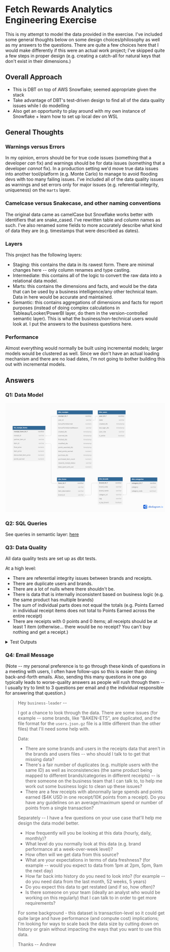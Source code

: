 # Fetch Rewards Analytics Engineering Exercise

This is my attempt to model the data provided in the exercise. 
I've included some general thoughts below on some design choices/philosophy as well as my answers to the questions.
There are quite a few choices here that I would make differently if this were an actual work project; I've skipped quite a few steps in proper design (e.g. creating a catch-all for natural keys that don't exist in their dimensions.)

## Overall Approach
- This is DBT on top of AWS Snowflake; seemed appropriate given the stack
- Take advantage of DBT's test-driven design to find all of the data quality issues while I do modelling
- Also get an opportunity to play around with my own instance of Snowflake + learn how to set up local dev on WSL

## General Thoughts

### Warnings versus Errors
In my opinion, errors should be for true code issues (something that a developer _can_ fix) and warnings should be for data issues (something that a developer _cannot_ fix). 
In a production setting we'd move true data issues into another tool/platform (e.g. Monte Carlo) to manage to avoid flooding devs with too many failing issues.
I've included all of the data quality issues as warnings and set errors only for major issues (e.g. referential integrity, uniqueness) on the `marts` layer.

### Camelcase versus Snakecase, and other naming conventions
The original data came as camelCase but Snowflake works better with identifiers that are snake_cased. I've rewritten table and column names as such. 
I've also renamed some fields to more accurately describe what kind of data they are (e.g. timestamps that were described as dates).

### Layers
This project has the following layers:
- Staging: this contains the data in its rawest form. There are minimal changes here -- only column renames and type casting.
- Intermediate: this contains all of the logic to convert the raw data into a relational data model. 
- Marts: this contains the dimensions and facts, and would be the data that can be used by a business intelligence/any other technical team. Data in here would be accurate and maintained.
- Semantic: this contains aggregations of dimensions and facts for report purposes (instead of doing complex calculations in Tableau/Looker/PowerBI layer, do them in the version-controlled semantic layer). This is what the business/non-technical users would look at. I put the answers to the business questions here. 

### Performance
Almost everything would normally be built using incremental models; larger models would be clustered as well. Since we don't have an actual loading mechanism and there are no load dates, I'm not going to bother building this out with incremental models. 

## Answers

### Q1: Data Model
![Fetch Data Model](fetch.png)

### Q2: SQL Queries
See queries in semantic layer: [here](models/semantic/)

### Q3: Data Quality
All data quality tests are set up as dbt tests. 

At a high level:
- There are referential integrity issues between brands and receipts. 
- There are duplicate users and brands.
- There are a lot of nulls where there shouldn't be.
- There is data that is internally inconsistent based on business logic (e.g. the same product has multiple brands)
- The sum of individual parts does not equal the totals (e.g. Points Earned in individual receipt items does not total to Points Earned across the entire receipt)
- There are receipts with 0 points and 0 items; all receipts should be at least 1 item (otherwise... there would be no receipt? You can't buy nothing and get a receipt.) 

<details>
  <summary>Test Outputs</summary>

    (fetch) alui@DESKTOP-T9IJE3M:~/github/fetch$ dbt test
    23:02:01  Running with dbt=1.7.11
    23:02:01  Registered adapter: snowflake=1.7.3
    23:02:02  Found 16 models, 60 tests, 0 sources, 0 exposures, 0 metrics, 552 macros, 0 groups, 0 semantic models
    23:02:02  
    23:02:02  Concurrency: 4 threads (target='dev')
    23:02:02  
    23:02:02  1 of 60 START test accepted_values_stg_receipts_rewards_receipt_status__FINISHED__PENDING__FLAGGED__REJECTED__SUBMITTED  [RUN]
    23:02:02  2 of 60 START test accepted_values_stg_users_state__WI__NH__AL__SC__IL__OH__KY__CO__NY  [RUN]
    23:02:02  3 of 60 START test accepted_values_stg_users_user_role__CONSUMER ............... [RUN]
    23:02:02  4 of 60 START test dbt_utils_expression_is_true_stg_receipts_array_size_rewards_receipt_item_array_purchased_item_count  [RUN]
    23:02:03  4 of 60 WARN 164 dbt_utils_expression_is_true_stg_receipts_array_size_rewards_receipt_item_array_purchased_item_count  [WARN 164 in 0.60s]
    23:02:03  3 of 60 WARN 2 accepted_values_stg_users_user_role__CONSUMER ................... [WARN 2 in 0.60s]
    23:02:03  5 of 60 START test dbt_utils_expression_is_true_stg_receipts_created_timestamp_finished_timestamp  [RUN]
    23:02:03  2 of 60 PASS accepted_values_stg_users_state__WI__NH__AL__SC__IL__OH__KY__CO__NY  [PASS in 0.61s]
    23:02:03  1 of 60 PASS accepted_values_stg_receipts_rewards_receipt_status__FINISHED__PENDING__FLAGGED__REJECTED__SUBMITTED  [PASS in 0.62s]
    23:02:03  6 of 60 START test dbt_utils_expression_is_true_stg_receipts_created_timestamp_modified_timestamp  [RUN]
    23:02:03  7 of 60 START test dbt_utils_expression_is_true_stg_receipts_created_timestamp_scanned_timestamp  [RUN]
    23:02:03  8 of 60 START test dbt_utils_expression_is_true_stg_receipts_finished_timestamp_points_awarded_timestamp  [RUN]
    23:02:04  7 of 60 PASS dbt_utils_expression_is_true_stg_receipts_created_timestamp_scanned_timestamp  [PASS in 0.52s]
    23:02:04  9 of 60 START test dbt_utils_expression_is_true_stg_receipts_purchased_timestamp_created_timestamp  [RUN]
    23:02:04  6 of 60 PASS dbt_utils_expression_is_true_stg_receipts_created_timestamp_modified_timestamp  [PASS in 0.53s]
    23:02:04  8 of 60 WARN 52 dbt_utils_expression_is_true_stg_receipts_finished_timestamp_points_awarded_timestamp  [WARN 52 in 0.53s]
    23:02:04  5 of 60 PASS dbt_utils_expression_is_true_stg_receipts_created_timestamp_finished_timestamp  [PASS in 0.56s]
    23:02:04  10 of 60 START test dbt_utils_expression_is_true_stg_users_created_timestamp_last_login_timestamp  [RUN]
    23:02:04  11 of 60 START test dbt_utils_unique_combination_of_columns_fct_receipt_items_receipt_id__partner_item_id  [RUN]
    23:02:04  12 of 60 START test dbt_utils_unique_combination_of_columns_int_receipt_items_receipt_id__partner_item_id  [RUN]
    23:02:04  9 of 60 WARN 13 dbt_utils_expression_is_true_stg_receipts_purchased_timestamp_created_timestamp  [WARN 13 in 0.56s]
    23:02:04  13 of 60 START test hierarchy_stg_brands_category_code__category_name .......... [RUN]
    23:02:04  12 of 60 PASS dbt_utils_unique_combination_of_columns_int_receipt_items_receipt_id__partner_item_id  [PASS in 0.55s]
    23:02:04  14 of 60 START test is_positive_stg_receipts_points_earned ..................... [RUN]
    23:02:04  10 of 60 PASS dbt_utils_expression_is_true_stg_users_created_timestamp_last_login_timestamp  [PASS in 0.74s]
    23:02:04  15 of 60 START test is_positive_stg_receipts_purchased_item_count .............. [RUN]
    23:02:04  11 of 60 PASS dbt_utils_unique_combination_of_columns_fct_receipt_items_receipt_id__partner_item_id  [PASS in 0.83s]
    23:02:04  16 of 60 START test is_positive_stg_receipts_rewards_receipt_item_array ........ [RUN]
    23:02:05  13 of 60 WARN 1 hierarchy_stg_brands_category_code__category_name .............. [WARN 1 in 0.48s]
    23:02:05  17 of 60 START test is_positive_stg_receipts_total_spent_amt_usd ............... [RUN]
    23:02:05  16 of 60 PASS is_positive_stg_receipts_rewards_receipt_item_array .............. [PASS in 0.45s]
    23:02:05  18 of 60 START test not_null_dim_brands_brand_id ............................... [RUN]
    23:02:05  14 of 60 WARN 4 is_positive_stg_receipts_points_earned ......................... [WARN 4 in 0.75s]
    23:02:05  19 of 60 START test not_null_dim_receipts_receipt_id ........................... [RUN]
    23:02:05  15 of 60 WARN 15 is_positive_stg_receipts_purchased_item_count ................. [WARN 15 in 0.68s]
    23:02:05  17 of 60 WARN 15 is_positive_stg_receipts_total_spent_amt_usd .................. [WARN 15 in 0.40s]
    23:02:05  20 of 60 START test not_null_dim_users_user_id ................................. [RUN]
    23:02:05  21 of 60 START test not_null_fct_receipt_items_receipt_id ...................... [RUN]
    23:02:05  18 of 60 PASS not_null_dim_brands_brand_id ..................................... [PASS in 0.41s]
    23:02:05  22 of 60 START test not_null_int_brands_brand_id ............................... [RUN]
    23:02:05  19 of 60 PASS not_null_dim_receipts_receipt_id ................................. [PASS in 0.46s]
    23:02:05  23 of 60 START test not_null_int_receipt_items_receipt_id ...................... [RUN]
    23:02:06  20 of 60 PASS not_null_dim_users_user_id ....................................... [PASS in 0.45s]
    23:02:06  24 of 60 START test not_null_int_receipts_receipt_id ........................... [RUN]
    23:02:06  21 of 60 PASS not_null_fct_receipt_items_receipt_id ............................ [PASS in 0.49s]
    23:02:06  25 of 60 START test not_null_int_users_user_id ................................. [RUN]
    23:02:06  22 of 60 PASS not_null_int_brands_brand_id ..................................... [PASS in 0.41s]
    23:02:06  26 of 60 START test not_null_stg_brands_brand_code ............................. [RUN]
    23:02:06  23 of 60 PASS not_null_int_receipt_items_receipt_id ............................ [PASS in 0.42s]
    23:02:06  27 of 60 START test not_null_stg_brands_brand_id ............................... [RUN]
    23:02:06  24 of 60 PASS not_null_int_receipts_receipt_id ................................. [PASS in 0.40s]
    23:02:06  28 of 60 START test not_null_stg_brands_brand_name ............................. [RUN]
    23:02:06  25 of 60 PASS not_null_int_users_user_id ....................................... [PASS in 0.39s]
    23:02:06  29 of 60 START test not_null_stg_brands_cpg_id ................................. [RUN]
    23:02:06  27 of 60 PASS not_null_stg_brands_brand_id ..................................... [PASS in 0.41s]
    23:02:06  30 of 60 START test not_null_stg_brands_is_top_brand ........................... [RUN]
    23:02:06  29 of 60 PASS not_null_stg_brands_cpg_id ....................................... [PASS in 0.38s]
    23:02:06  31 of 60 START test not_null_stg_receipts_bonus_points_earned .................. [RUN]
    23:02:06  26 of 60 WARN 234 not_null_stg_brands_brand_code ............................... [WARN 234 in 0.68s]
    23:02:06  32 of 60 START test not_null_stg_receipts_created_timestamp .................... [RUN]
    23:02:06  28 of 60 PASS not_null_stg_brands_brand_name ................................... [PASS in 0.55s]
    23:02:06  33 of 60 START test not_null_stg_receipts_finished_timestamp ................... [RUN]
    23:02:07  30 of 60 WARN 612 not_null_stg_brands_is_top_brand ............................. [WARN 612 in 0.43s]
    23:02:07  34 of 60 START test not_null_stg_receipts_modified_timestamp ................... [RUN]
    23:02:07  31 of 60 WARN 575 not_null_stg_receipts_bonus_points_earned .................... [WARN 575 in 0.42s]
    23:02:07  35 of 60 START test not_null_stg_receipts_points_earned ........................ [RUN]
    23:02:07  32 of 60 PASS not_null_stg_receipts_created_timestamp .......................... [PASS in 0.41s]
    23:02:07  36 of 60 START test not_null_stg_receipts_purchased_item_count ................. [RUN]
    23:02:07  33 of 60 WARN 551 not_null_stg_receipts_finished_timestamp ..................... [WARN 551 in 0.57s]
    23:02:07  37 of 60 START test not_null_stg_receipts_purchased_timestamp .................. [RUN]
    23:02:07  34 of 60 PASS not_null_stg_receipts_modified_timestamp ......................... [PASS in 0.48s]
    23:02:07  38 of 60 START test not_null_stg_receipts_receipt_id ........................... [RUN]
    23:02:07  35 of 60 WARN 510 not_null_stg_receipts_points_earned .......................... [WARN 510 in 0.43s]
    23:02:07  39 of 60 START test not_null_stg_receipts_rewards_receipt_item_array ........... [RUN]
    23:02:07  36 of 60 WARN 484 not_null_stg_receipts_purchased_item_count ................... [WARN 484 in 0.44s]
    23:02:07  40 of 60 START test not_null_stg_receipts_scanned_timestamp .................... [RUN]
    23:02:07  37 of 60 WARN 448 not_null_stg_receipts_purchased_timestamp .................... [WARN 448 in 0.39s]
    23:02:07  41 of 60 START test not_null_stg_receipts_total_spent_amt_usd .................. [RUN]
    23:02:08  38 of 60 PASS not_null_stg_receipts_receipt_id ................................. [PASS in 0.45s]
    23:02:08  39 of 60 WARN 440 not_null_stg_receipts_rewards_receipt_item_array ............. [WARN 440 in 0.42s]
    23:02:08  42 of 60 START test not_null_stg_users_user_id ................................. [RUN]
    23:02:08  43 of 60 START test relationships_dim_receipts_user_id__user_id__ref_dim_users_  [RUN]
    23:02:08  40 of 60 PASS not_null_stg_receipts_scanned_timestamp .......................... [PASS in 0.43s]
    23:02:08  44 of 60 START test relationships_fct_receipt_items_brand_code__brand_code__ref_dim_brands_  [RUN]
    23:02:08  41 of 60 WARN 435 not_null_stg_receipts_total_spent_amt_usd .................... [WARN 435 in 0.43s]
    23:02:08  45 of 60 START test relationships_fct_receipt_items_receipt_id__receipt_id__ref_dim_receipts_  [RUN]
    23:02:08  43 of 60 PASS relationships_dim_receipts_user_id__user_id__ref_dim_users_ ...... [PASS in 0.57s]
    23:02:08  46 of 60 START test relationships_int_receipt_items_brand_code__brand_code__ref_int_brands_  [RUN]
    23:02:08  45 of 60 PASS relationships_fct_receipt_items_receipt_id__receipt_id__ref_dim_receipts_  [PASS in 0.45s]
    23:02:08  47 of 60 START test relationships_stg_receipts_user_id__user_id__ref_stg_users_  [RUN]
    23:02:08  42 of 60 PASS not_null_stg_users_user_id ....................................... [PASS in 0.77s]
    23:02:08  48 of 60 START test test_equality_points_earned ................................ [RUN]
    23:02:08  44 of 60 WARN 1971 relationships_fct_receipt_items_brand_code__brand_code__ref_dim_brands_  [WARN 1971 in 0.72s]
    23:02:08  49 of 60 START test unique_dim_brands_brand_id ................................. [RUN]
    23:02:09  46 of 60 WARN 1971 relationships_int_receipt_items_brand_code__brand_code__ref_int_brands_  [WARN 1971 in 0.46s]
    23:02:09  50 of 60 START test unique_dim_items_barcode ................................... [RUN]
    23:02:09  49 of 60 PASS unique_dim_brands_brand_id ....................................... [PASS in 0.42s]
    23:02:09  51 of 60 START test unique_dim_receipts_receipt_id ............................. [RUN]
    23:02:09  50 of 60 PASS unique_dim_items_barcode ......................................... [PASS in 0.40s]
    23:02:09  52 of 60 START test unique_dim_users_user_id ................................... [RUN]
    23:02:09  47 of 60 WARN 148 relationships_stg_receipts_user_id__user_id__ref_stg_users_ .. [WARN 148 in 0.94s]
    23:02:09  53 of 60 START test unique_int_brands_brand_id ................................. [RUN]
    23:02:09  51 of 60 PASS unique_dim_receipts_receipt_id ................................... [PASS in 0.50s]
    23:02:09  54 of 60 START test unique_int_items_barcode ................................... [RUN]
    23:02:09  48 of 60 WARN 161 test_equality_points_earned .................................. [WARN 161 in 1.10s]
    23:02:10  55 of 60 START test unique_int_receipts_receipt_id ............................. [RUN]
    23:02:10  52 of 60 PASS unique_dim_users_user_id ......................................... [PASS in 0.45s]
    23:02:10  56 of 60 START test unique_stg_brands_brand_code ............................... [RUN]
    23:02:10  53 of 60 PASS unique_int_brands_brand_id ....................................... [PASS in 0.48s]
    23:02:10  57 of 60 START test unique_stg_brands_brand_id ................................. [RUN]
    23:02:10  54 of 60 PASS unique_int_items_barcode ......................................... [PASS in 0.48s]
    23:02:10  58 of 60 START test unique_stg_brands_brand_name ............................... [RUN]
    23:02:10  56 of 60 WARN 3 unique_stg_brands_brand_code ................................... [WARN 3 in 0.48s]
    23:02:10  59 of 60 START test unique_stg_receipts_receipt_id ............................. [RUN]
    23:02:10  55 of 60 PASS unique_int_receipts_receipt_id ................................... [PASS in 0.53s]
    23:02:10  60 of 60 START test unique_stg_users_user_id ................................... [RUN]
    23:02:10  57 of 60 PASS unique_stg_brands_brand_id ....................................... [PASS in 0.52s]
    23:02:10  58 of 60 WARN 11 unique_stg_brands_brand_name .................................. [WARN 11 in 0.48s]
    23:02:10  59 of 60 PASS unique_stg_receipts_receipt_id ................................... [PASS in 0.43s]
    23:02:11  60 of 60 WARN 70 unique_stg_users_user_id ...................................... [WARN 70 in 0.72s]
    23:02:11  
    23:02:11  Finished running 60 tests in 0 hours 0 minutes and 9.08 seconds (9.08s).
    23:02:11  
    23:02:11  Completed with 24 warnings:
    23:02:11  
    23:02:11  Warning in test dbt_utils_expression_is_true_stg_receipts_array_size_rewards_receipt_item_array_purchased_item_count (models/staging/stg_receipts.yml)
    23:02:11  Got 164 results, configured to warn if != 0
    23:02:11  
    23:02:11    compiled Code at target/compiled/fetch/models/staging/stg_receipts.yml/dbt_utils_expression_is_true_s_8f972d7e6d95bb9b1a3f284c906343c6.sql
    23:02:11  
    23:02:11  Warning in test accepted_values_stg_users_user_role__CONSUMER (models/staging/stg_users.yml)
    23:02:11  Got 2 results, configured to warn if != 0
    23:02:11  
    23:02:11    compiled Code at target/compiled/fetch/models/staging/stg_users.yml/accepted_values_stg_users_user_role__CONSUMER.sql
    23:02:11  
    23:02:11  Warning in test dbt_utils_expression_is_true_stg_receipts_finished_timestamp_points_awarded_timestamp (models/staging/stg_receipts.yml)
    23:02:11  Got 52 results, configured to warn if != 0
    23:02:11  
    23:02:11    compiled Code at target/compiled/fetch/models/staging/stg_receipts.yml/dbt_utils_expression_is_true_s_cfee73900ce33cb5adbcc57eca037f22.sql
    23:02:11  
    23:02:11  Warning in test dbt_utils_expression_is_true_stg_receipts_purchased_timestamp_created_timestamp (models/staging/stg_receipts.yml)
    23:02:11  Got 13 results, configured to warn if != 0
    23:02:11  
    23:02:11    compiled Code at target/compiled/fetch/models/staging/stg_receipts.yml/dbt_utils_expression_is_true_s_0a93745d4d123aea254d4dc69446a3e4.sql
    23:02:11  
    23:02:11  Warning in test hierarchy_stg_brands_category_code__category_name (models/staging/stg_brands.yml)
    23:02:11  Got 1 result, configured to warn if != 0
    23:02:11  
    23:02:11    compiled Code at target/compiled/fetch/models/staging/stg_brands.yml/hierarchy_stg_brands_category_code__category_name.sql
    23:02:11  
    23:02:11  Warning in test is_positive_stg_receipts_points_earned (models/staging/stg_receipts.yml)
    23:02:11  Got 4 results, configured to warn if != 0
    23:02:11  
    23:02:11    compiled Code at target/compiled/fetch/models/staging/stg_receipts.yml/is_positive_stg_receipts_points_earned.sql
    23:02:11  
    23:02:11  Warning in test is_positive_stg_receipts_purchased_item_count (models/staging/stg_receipts.yml)
    23:02:11  Got 15 results, configured to warn if != 0
    23:02:11  
    23:02:11    compiled Code at target/compiled/fetch/models/staging/stg_receipts.yml/is_positive_stg_receipts_purchased_item_count.sql
    23:02:11  
    23:02:11  Warning in test is_positive_stg_receipts_total_spent_amt_usd (models/staging/stg_receipts.yml)
    23:02:11  Got 15 results, configured to warn if != 0
    23:02:11  
    23:02:11    compiled Code at target/compiled/fetch/models/staging/stg_receipts.yml/is_positive_stg_receipts_total_spent_amt_usd.sql
    23:02:11  
    23:02:11  Warning in test not_null_stg_brands_brand_code (models/staging/stg_brands.yml)
    23:02:11  Got 234 results, configured to warn if != 0
    23:02:11  
    23:02:11    compiled Code at target/compiled/fetch/models/staging/stg_brands.yml/not_null_stg_brands_brand_code.sql
    23:02:11  
    23:02:11  Warning in test not_null_stg_brands_is_top_brand (models/staging/stg_brands.yml)
    23:02:11  Got 612 results, configured to warn if != 0
    23:02:11  
    23:02:11    compiled Code at target/compiled/fetch/models/staging/stg_brands.yml/not_null_stg_brands_is_top_brand.sql
    23:02:11  
    23:02:11  Warning in test not_null_stg_receipts_bonus_points_earned (models/staging/stg_receipts.yml)
    23:02:11  Got 575 results, configured to warn if != 0
    23:02:11  
    23:02:11    compiled Code at target/compiled/fetch/models/staging/stg_receipts.yml/not_null_stg_receipts_bonus_points_earned.sql
    23:02:11  
    23:02:11  Warning in test not_null_stg_receipts_finished_timestamp (models/staging/stg_receipts.yml)
    23:02:11  Got 551 results, configured to warn if != 0
    23:02:11  
    23:02:11    compiled Code at target/compiled/fetch/models/staging/stg_receipts.yml/not_null_stg_receipts_finished_timestamp.sql
    23:02:11  
    23:02:11  Warning in test not_null_stg_receipts_points_earned (models/staging/stg_receipts.yml)
    23:02:11  Got 510 results, configured to warn if != 0
    23:02:11  
    23:02:11    compiled Code at target/compiled/fetch/models/staging/stg_receipts.yml/not_null_stg_receipts_points_earned.sql
    23:02:11  
    23:02:11  Warning in test not_null_stg_receipts_purchased_item_count (models/staging/stg_receipts.yml)
    23:02:11  Got 484 results, configured to warn if != 0
    23:02:11  
    23:02:11    compiled Code at target/compiled/fetch/models/staging/stg_receipts.yml/not_null_stg_receipts_purchased_item_count.sql
    23:02:11  
    23:02:11  Warning in test not_null_stg_receipts_purchased_timestamp (models/staging/stg_receipts.yml)
    23:02:11  Got 448 results, configured to warn if != 0
    23:02:11  
    23:02:11    compiled Code at target/compiled/fetch/models/staging/stg_receipts.yml/not_null_stg_receipts_purchased_timestamp.sql
    23:02:11  
    23:02:11  Warning in test not_null_stg_receipts_rewards_receipt_item_array (models/staging/stg_receipts.yml)
    23:02:11  Got 440 results, configured to warn if != 0
    23:02:11  
    23:02:11    compiled Code at target/compiled/fetch/models/staging/stg_receipts.yml/not_null_stg_receipts_rewards_receipt_item_array.sql
    23:02:11  
    23:02:11  Warning in test not_null_stg_receipts_total_spent_amt_usd (models/staging/stg_receipts.yml)
    23:02:11  Got 435 results, configured to warn if != 0
    23:02:11  
    23:02:11    compiled Code at target/compiled/fetch/models/staging/stg_receipts.yml/not_null_stg_receipts_total_spent_amt_usd.sql
    23:02:11  
    23:02:11  Warning in test relationships_fct_receipt_items_brand_code__brand_code__ref_dim_brands_ (models/mart/fct_receipt_items.yml)
    23:02:11  Got 1971 results, configured to warn if != 0
    23:02:11  
    23:02:11    compiled Code at target/compiled/fetch/models/mart/fct_receipt_items.yml/relationships_fct_receipt_item_e634b40a36292cc46c421e9185639ef5.sql
    23:02:11  
    23:02:11  Warning in test relationships_int_receipt_items_brand_code__brand_code__ref_int_brands_ (models/intermediate/int_receipt_items.yml)
    23:02:11  Got 1971 results, configured to warn if != 0
    23:02:11  
    23:02:11    compiled Code at target/compiled/fetch/models/intermediate/int_receipt_items.yml/relationships_int_receipt_item_1a284eb1cda58b752b78dbf68f2e31b0.sql
    23:02:11  
    23:02:11  Warning in test relationships_stg_receipts_user_id__user_id__ref_stg_users_ (models/staging/stg_receipts.yml)
    23:02:11  Got 148 results, configured to warn if != 0
    23:02:11  
    23:02:11    compiled Code at target/compiled/fetch/models/staging/stg_receipts.yml/relationships_stg_receipts_user_id__user_id__ref_stg_users_.sql
    23:02:11  
    23:02:11  Warning in test test_equality_points_earned (tests/test_equality_points_earned.sql)
    23:02:11  Got 161 results, configured to warn if != 0
    23:02:11  
    23:02:11    compiled Code at target/compiled/fetch/tests/test_equality_points_earned.sql
    23:02:11  
    23:02:11  Warning in test unique_stg_brands_brand_code (models/staging/stg_brands.yml)
    23:02:11  Got 3 results, configured to warn if != 0
    23:02:11  
    23:02:11    compiled Code at target/compiled/fetch/models/staging/stg_brands.yml/unique_stg_brands_brand_code.sql
    23:02:11  
    23:02:11  Warning in test unique_stg_brands_brand_name (models/staging/stg_brands.yml)
    23:02:11  Got 11 results, configured to warn if != 0
    23:02:11  
    23:02:11    compiled Code at target/compiled/fetch/models/staging/stg_brands.yml/unique_stg_brands_brand_name.sql
    23:02:11  
    23:02:11  Warning in test unique_stg_users_user_id (models/staging/stg_users.yml)
    23:02:11  Got 70 results, configured to warn if != 0
    23:02:11  
    23:02:11    compiled Code at target/compiled/fetch/models/staging/stg_users.yml/unique_stg_users_user_id.sql
    23:02:11  
    23:02:11  Done. PASS=36 WARN=24 ERROR=0 SKIP=0 TOTAL=60

</details>

### Q4: Email Message

(Note -- my personal preference is to go through these kinds of questions in a meeting with users, I often have follow-ups so this is easier than doing back-and-forth emails. Also, sending this many questions in one go typically leads to worse-quality answers as people will rush through them -- I usually try to limit to 3 questions per email and `@` the individual responsible for answering that question.)

> Hey `business-leader` -- 
> 
> I got a chance to look through the data. There are some issues (for example -- some brands, like "BAKEN-ETS", are duplicated, and the file format for the `users.json.gz` file is a little different than the other files) that I'll need some help with.
> 
> Data:
> - There are some brands and users in the receipts data that aren't in the brands and users files -- who should I talk to to get that missing data?
> - There's a fair number of duplicates (e.g. multiple users with the same ID) as well as inconsistencies (the same product being mapped to different brands/categories in different receipts) -- is there someone on the business team that I can talk to, to help me work out some business logic to clean up these issues?
> - There are a few receipts with abnormally large spends and points earned ($4K USD in one receipt/10K points from a receipt). Do you have any guidelines on an average/maximum spend or number of points from a single transaction?
> 
> Separately -- I have a few questions on your use case that'll help me design the data model better.
> - How frequently will you be looking at this data (hourly, daily, monthly)?
> - What level do you normally look at this data (e.g. brand performance at a week-over-week level)?
> - How often will we get data from this source?
> - What are your expectations in terms of data freshness? (for example -- would you expect to data from 1pm at 2pm, 5pm, 9am the next day)
> - How far back into history do you need to look into? (for example -- do you need data from the last month, 52 weeks, 5 years)
> - Do you expect this data to get restated (and if so, how often)?
> - Is there someone on your team (ideally an analyst who would be working on this regularly) that I can talk to in order to get more requirements?
> 
> For some background - this dataset is transaction-level so it could get quite large and have performance (and compute cost) implications; I'm looking for ways to scale back the data size by cutting down on history or grain without impacting the ways that you want to use this data.
> 
> Thanks --
> Andrew
